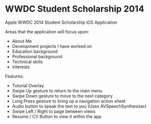 WWDC Student Scholarship 2014
=============================

Apple WWDC 2014 Student Scholarship iOS Application

Areas that the application will focus upon:
- About Me
- Development projects I have worked on
- Education background	
- Professional background
- Technical skills
- Interests

Features:
- Tutorial Overlay
- Swipe Up gesture to return to the main menu
- Swipe Down gesture to move to the next category
- Long Press gesture to bring up a navigation action sheet
- Audio button to speak the text to you (Uses AVSpeechSynthesizer)
- Swipe Left / Right to page between views
- Resume / CV Button to view it within the app
